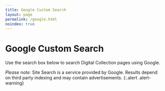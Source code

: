 ```yaml
---
title: Google Custom Search
layout: page
permalink: /google.html
noindex: true
---
```


# Google Custom Search 

Use the search box below to search Digital Collection pages using Google.

<script async src="https://cse.google.com/cse.js?cx=c4bc58b37ca074f94">
</script>
<div class="gcse-search"></div>

*Please note:* Site Search is a service provided by Google. Results depend on third party indexing and may contain advertisements.
{:.alert .alert-warning}

<script>
    window.onload = function() {
        var urlParams = new URLSearchParams(window.location.search);
        var query = urlParams.get('q');
        if (query) {
            var searchBox = document.querySelector('.gsc-input');
            if (searchBox) {
                searchBox.value = query;
                var searchButton = document.querySelector('.gsc-search-button');
                if (searchButton) {
                    searchButton.click();
                }
            }
        }
    };
</script>
